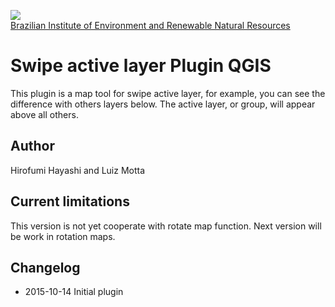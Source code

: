 <!-- IBAMA logo -->
[ibama_logo]: http://upload.wikimedia.org/wikipedia/commons/thumb/8/81/Logo_IBAMA.svg/150px-Logo_IBAMA.svg.png

![][ibama_logo]  
[Brazilian Institute of Environment and Renewable Natural Resources](http://www.ibama.gov.br)

# Swipe active layer Plugin QGIS

This plugin is a map tool for swipe active layer, for example, you can see the difference with others layers below.
The active layer, or group, will appear above all others.

## Author
Hirofumi Hayashi and Luiz Motta

## Current limitations
This version is not yet cooperate with rotate map function.
Next version will be work in rotation maps.

## Changelog
- 2015-10-14
 Initial plugin

